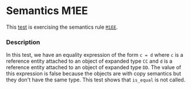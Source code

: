 # Semantics M1EE

This [test](.) is exercising the semantics rule [`M1EE`](../Readme.md).

### Description

In this test, we have an equality expression of the form `c = d` where `c` is a reference entity attached to an object of expanded type `CC` and `d` is a reference entity attached to an object of expanded type `DD`. The value of this expression is false because the objects are with copy semantics but they don't have the same type. This test shows that `is_equal` is not called.
